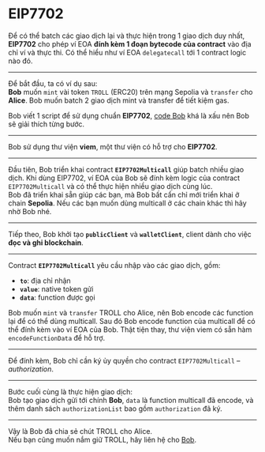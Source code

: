 # EIP7702

Để có thể batch các giao dịch lại và thực hiện trong 1 giao dịch duy nhất, **EIP7702** cho phép ví EOA **đính kèm 1 đoạn bytecode của contract** vào địa chỉ ví và thực thi. Có thể hiểu như ví EOA `delegatecall` tới 1 contract logic nào đó.

---

Để bắt đầu, ta có ví dụ sau:  
**Bob** muốn `mint` vài token `TROLL` (ERC20) trên mạng Sepolia và `transfer` cho **Alice**. Bob muốn batch 2 giao dịch mint và transfer để tiết kiệm gas.

Bob viết 1 script để sử dụng chuẩn **EIP7702**, [code Bob](./eip7702-no-hardhat.ts) khá là xấu nên Bob sẽ giải thích từng bước.

---

Bob sử dụng thư viện **viem**, một thư viện có hỗ trợ cho **EIP7702**.

---

Đầu tiên, Bob triển khai contract **`EIP7702Multicall`** giúp batch nhiều giao dịch. Khi dùng EIP7702, ví EOA của Bob sẽ đính kèm logic của contract `EIP7702Multicall` và có thể thực hiện nhiều giao dịch cùng lúc.  
Bob đã triển khai sẵn giúp các bạn, mà Bob bất cẩn chỉ mới triển khai ở chain **Sepolia**. Nếu các bạn muốn dùng multicall ở các chain khác thì hãy nhờ Bob nhé.

---

Tiếp theo, Bob khởi tạo **`publicClient`** và **`walletClient`**, client dành cho việc **đọc và ghi blockchain**.

---

Contract **`EIP7702Multicall`** yêu cầu nhập vào các giao dịch, gồm:

- **`to`**: địa chỉ nhận  
- **`value`**: native token gửi  
- **`data`**: function được gọi  

Bob muốn `mint` và `transfer` TROLL cho Alice, nên Bob encode các function lại để có thể dùng multicall. Sau đó Bob encode function của multicall để có thể đính kèm vào ví EOA của Bob. Thật tiện thay, thư viện viem có sẵn hàm `encodeFunctionData` để hỗ trợ.

---

Để đính kèm, Bob chỉ cần ký ủy quyền cho contract `EIP7702Multicall` – *authorization*.

---

Bước cuối cùng là thực hiện giao dịch:  
Bob tạo giao dịch gửi tới chính **Bob**, `data` là function multicall đã encode, và thêm danh sách `authorizationList` bao gồm `authorization` đã ký.

---

Vậy là Bob đã chia sẻ chút TROLL cho Alice.  
Nếu bạn cũng muốn nắm giữ TROLL, hãy liên hệ cho [Bob](https://www.youtube.com/watch?v=dQw4w9WgXcQ&list=RDdQw4w9WgXcQ&start_radio=1).
